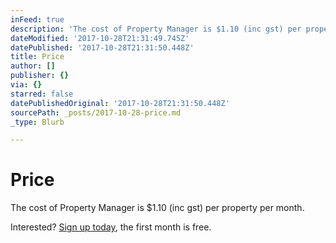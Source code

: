 ```yaml
---
inFeed: true
description: 'The cost of Property Manager is $1.10 (inc gst) per property per month. '
dateModified: '2017-10-28T21:31:49.745Z'
datePublished: '2017-10-28T21:31:50.448Z'
title: Price
author: []
publisher: {}
via: {}
starred: false
datePublishedOriginal: '2017-10-28T21:31:50.448Z'
sourcePath: _posts/2017-10-28-price.md
_type: Blurb

---
```

# Price

The cost of Property Manager is $1.10 (inc gst) per property per month. 

Interested? [Sign up today][0], the first month is free.

[0]: https://propertymanager.strawberry-estate.com/#/signup "Sign Up"